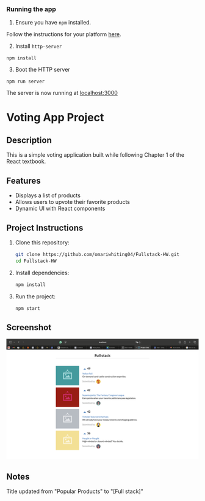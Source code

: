 ### Running the app

1. Ensure you have `npm` installed.

Follow the instructions for your platform [here](https://github.com/npm/npm).

2. Install `http-server`

````
npm install
````

3. Boot the HTTP server

````
npm run server
````

The server is now running at [localhost:3000](localhost:3000)



# Voting App Project

## Description
This is a simple voting application built while following Chapter 1 of the React textbook.

## Features
- Displays a list of products
- Allows users to upvote their favorite products
- Dynamic UI with React components

## Project Instructions
1. Clone this repository:
    ```bash
    git clone https://github.com/omariwhiting04/Fullstack-HW.git
    cd Fullstack-HW
    ```
2. Install dependencies:
    ```bash
    npm install
    ```
3. Run the project:
    ```bash
    npm start
    ```

## Screenshot
![Voting App Screenshot](public/images/images/voting-app-screenshot.png)

## Notes
Title updated from "Popular Products" to "[Full stack]"
